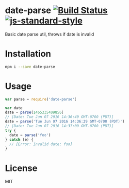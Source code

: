# date-parse  [![Build Status](https://travis-ci.org/tjmehta/date-parse.svg?branch=master)](https://travis-ci.org/tjmehta/date-parse) [![js-standard-style](https://img.shields.io/badge/code%20style-standard-brightgreen.svg?style=flat)](http://standardjs.com/)
Basic date parse util, throws if date is invalid

# Installation
```bash
npm i --save date-parse
```

# Usage
```js
var parse = require('date-parse')

var date
date = parse(1465335409856)
// [Date: Tue Jun 07 2016 14:36:49 GMT-0700 (PDT)]
date = parse('Tue Jun 07 2016 14:36:29 GMT-0700 (PDT)')
// [Date: Tue Jun 07 2016 14:37:09 GMT-0700 (PDT)]
try {
  date = parse('foo')
} catch (e) {
  // [Error: Invalid date: foo]
}
```

# License
MIT
